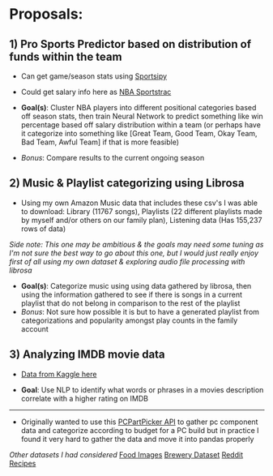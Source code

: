 # Proposals:

## 1) Pro Sports Predictor based on distribution of funds within the team
  * Can get game/season stats using [Sportsipy](https://sportsipy.readthedocs.io/en/latest/)
  * Could get salary info here as [NBA Sportstrac](https://www.spotrac.com/nba/positional/breakdown/)

* **Goal(s)**: Cluster NBA players into different positional categories based off season stats, then train Neural Network to predict something like win percentage based off salary distribution within a team (or perhaps have it categorize into something like [Great Team, Good Team, Okay Team, Bad Team, Awful Team] if that is more feasible)
 * *Bonus*: Compare results to the current ongoing season

## 2) Music & Playlist categorizing using Librosa
  * Using my own Amazon Music data that includes these csv's I was able to download: Library (11767 songs), Playlists (22 different playlists made by myself and/or others on our family plan), Listening data (Has 155,237 rows of data)

*Side note: This one may be ambitious & the goals may need some tuning as I'm not sure the best way to go about this one, but I would just really enjoy first of all using my own dataset & exploring audio file processing with librosa* 

* **Goal(s)**: Categorize music using using data gathered by librosa, then using the information gathered to see if there is songs in a current playlist that do not belong in comparison to the rest of the playlist
 * *Bonus*: Not sure how possible it is but to have a generated playlist from categorizations and popularity amongst play counts in the family account

## 3) Analyzing IMDB movie data
 * [Data from Kaggle here](https://www.kaggle.com/sankha1998/tmdb-top-10000-popular-movies-dataset)

* **Goal**: Use NLP to identify what words or phrases in a movies description correlate with a higher rating on IMDB

------------------------

* Originally wanted to use this [PCPartPicker API](https://pypi.org/project/pcpartpicker/) to gather pc component data and categorize according to budget for a PC build but in practice I found it very hard to gather the data and move it into pandas properly

*Other datasets I had considered*
[Food Images](https://www.kaggle.com/kmader/food41)
[Brewery Dataset](https://www.kaggle.com/ankurnapa/brewery-dataset?select=beers.csv)
[Reddit Recipes](https://www.kaggle.com/michau96/recipes-from-reddit?select=Recipes_2.csv)
